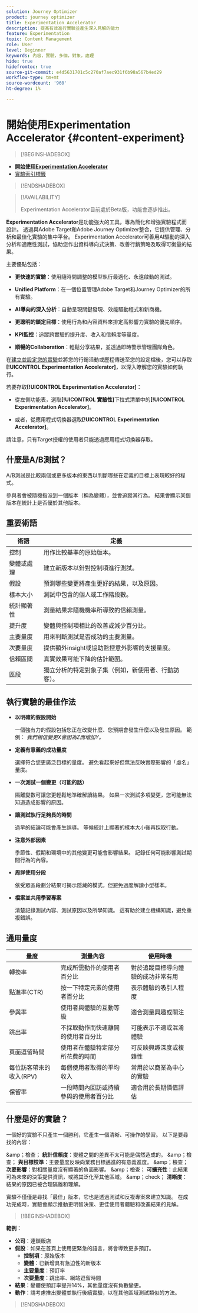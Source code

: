 ```yaml
---
solution: Journey Optimizer
product: journey optimizer
title: Experimentation Accelerator
description: 提高有效進行實驗並產生深入見解的能力
feature: Experimentation
topic: Content Management
role: User
level: Beginner
keywords: 內容，實驗，多個，對象，處理
hide: true
hidefromtoc: true
source-git-commit: e4d5631701c5c270af7aec931f6b98a567b4ed29
workflow-type: tm+mt
source-wordcount: '960'
ht-degree: 1%

---
```


# 開始使用Experimentation Accelerator {#content-experiment}

>[!BEGINSHADEBOX]

* **[開始使用Experimentation Accelerator](experiment-accelerator.md)**
* [實驗索引標籤](experiment-accelerator-monitor.md)

>[!ENDSHADEBOX]

>[!AVAILABILITY]
>
> Experimentation Accelerator目前處於Beta版，功能會逐步推出。

**Experimentation Accelerator**&#x200B;是功能強大的工具，專為簡化和增強實驗程式而設計。 透過與Adobe Target和Adobe Journey Optimizer整合，它提供管理、分析和最佳化實驗的集中平台。 Experimentation Accelerator可善用AI驅動的深入分析和適應性測試，協助您作出資料導向式決策、改善行銷策略及取得可衡量的結果。

主要優點包括：

* **更快速的實驗**：使用隨時間調整的模型執行最適化、永遠啟動的測試。

* **Unified Platform**：在一個位置管理Adobe Target和Journey Optimizer的所有實驗。

* **AI導向的深入分析**：自動呈現關鍵發現、效能驅動程式和新商機。

* **更聰明的鎖定目標**：使用行為和內容資料來排定高影響力實驗的優先順序。

* **KPI監控**：追蹤跨實驗的提升度、收入和信賴度等量度。

* **順暢的Collaboration**：輕鬆分享結果，並透過即時警示管理團隊角色。

在[建立並設定您的實驗](content-experiment.md)並將您的行銷活動或歷程傳送至您的設定檔後，您可以存取&#x200B;**[!UICONTROL Experimentation Accelerator]**，以深入瞭解您的實驗如何執行。

若要存取&#x200B;**[!UICONTROL Experimentation Accelerator]**：

* 從左側功能表，選取&#x200B;**[!UICONTROL 實驗性]**&#x200B;下拉式清單中的&#x200B;**[!UICONTROL Experimentation Accelerator]**。

* 或者，從應用程式切換器選取&#x200B;**[!UICONTROL Experimentation Accelerator]**。

請注意，只有Target授權的使用者只能透過應用程式切換器存取。

<!--
<table style="table-layout:fixed"><tr style="border: 0;">
<td><img alt="Overview" href="experiment-accelerator-overview.md" src="assets/do-not-localize/experiments-2.jpeg">
<div align="center"><p><strong><a href="experiment-accelerator-overview.md">Overview</a></strong></p></div></td>
<td><img alt="Experiments" href="experiment-accelerator-monitor.md" src="assets/do-not-localize/experiment-overview.jpeg">
<div align="center"><p><strong><a href="experiment-accelerator-monitor.md">Experiments</a></strong></p></div></td>
<td><img alt="Metrics" href="experiment-accelerator-metrics.md" src="assets/do-not-localize/experiment-metrics.png">
<div align="center"><p><strong><a href="experiment-accelerator-metrics.md">Metrics</a></strong></p></div></td>
</tr></table>
-->

## 什麼是A/B測試？

A/B測試是比較兩個或更多版本的東西以判斷哪些在定義的目標上表現較好的程式。

參與者會被隨機指派到一個版本（稱為變體），並會追蹤其行為。 結果會顯示某個版本在統計上是否優於其他版本。

## 重要術語

| 術語 | 定義 |
|-|-|
| 控制 | 用作比較基準的原始版本。 |
| 變體或處理 | 建立新版本以針對控制項進行測試。 |
| 假設 | 預測哪些變更將產生更好的結果，以及原因。 |
| 樣本大小 | 測試中包含的個人或工作階段數。 |
| 統計顯著性 | 測量結果非隨機機率所導致的信賴測量。 |
| 提升度 | 變體與控制項相比的改善或減少百分比。 |
| 主要量度 | 用來判斷測試是否成功的主要測量。 |
| 次要量度 | 提供額外insight或協助監控意外影響的支援量度。 |
| 信賴區間 | 真實效果可能下降的估計範圍。 |
| 區段 | 獨立分析的特定對象子集（例如，新使用者、行動訪客）。 |

## 執行實驗的最佳作法

* **以明確的假設開始**

  一個強有力的假設包括您正在改變什麼、您預期會發生什麼以及發生原因。
範例： _我們相信變更X會因為Z而增加Y。_

* **定義有意義的成功量度**

  選擇符合您更廣泛目標的量度。 避免看起來好但無法反映實際影響的「虛名」量度。

* **一次測試一個變更（可能的話）**

  隔離變數可讓您更輕鬆地準確解讀結果。 如果一次測試多項變更，您可能無法知道造成影響的原因。

* **讓測試執行足夠長的時間**

  過早的結論可能會產生誤導。 等候統計上顯著的樣本大小後再採取行動。

* **注意外部因素**

  季節性、假期和環境中的其他變更可能會影響結果。 記錄任何可能影響測試期間行為的內容。

* **周詳使用分段**

  依受眾區段劃分結果可揭示隱藏的模式，但避免過度解讀小型樣本。

* **檔案並共用學習專案**

  清楚記錄測試內容、測試原因以及所學知識。 這有助於建立機構知識，避免重複錯誤。

## 通用量度

| 量度 | 測量內容 | 使用時機 |
|-|-|-|
| 轉換率 | 完成所需動作的使用者百分比 | 對於追蹤目標導向體驗的成功非常有用 |
| 點進率(CTR) | 按一下特定元素的使用者百分比 | 表示體驗的吸引人程度 |
| 參與率 | 使用者與體驗的互動等級 | 適合測量興趣或關注 |
| 跳出率 | 不採取動作而快速離開的使用者百分比 | 可能表示不適或混淆體驗 |
| 頁面逗留時間 | 使用者在體驗特定部分所花費的時間 | 可反映興趣深度或複雜性 |
| 每位訪客帶來的收入(RPV) | 每個使用者取得的平均收入 | 常用於以商業為中心的實驗 |
| 保留率 | 一段時間內回訪或持續參與的使用者百分比 | 適合用於長期價值評估 |

## 什麼是好的實驗？

一個好的實驗不只產生一個勝利，它產生一個清晰、可操作的學習。
以下是要尋找的內容：

&amp;amp；檢查； **統計信賴度**：變體之間的差異不太可能是偶然造成的。
&amp;amp；檢查； **與目標校準**：主要量度反映向業務目標邁進的有意義進度。
&amp;amp；檢查； **次要影響**：對相關量度沒有顯著的負面影響。
&amp;amp；檢查； **可擴充性**：此結果可為未來的決策提供資訊，或將其泛化至其他區域。
&amp;amp；check； **清晰度**：結果的原因已被合理隔離和理解。

實驗不僅僅是尋找「最佳」版本，它也是透過測試和反複專案來建立知識。 在成功完成時，實驗會顯示推動更明智決策、更佳使用者體驗和改進結果的見解。

>[!BEGINSHADEBOX]

**範例：**

* **公司**：連鎖飯店
* **假設**：如果在首頁上使用更緊急的語言，將會導致更多預訂。
   * **控制項**：原始版本
   * **變體**：已新增具有急迫性的新版本
   * **主要量度**：預訂率
   * **次要量度**：跳出率、網站逗留時間
* **結果**：變體使預訂率提升14%，其他量度沒有負數變更。
* **動作**：請考慮推出變體並執行後續實驗，以在其他區域測試類似的方法。

>[!ENDSHADEBOX]
